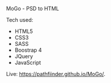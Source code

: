 MoGo - PSD to HTML

Tech used:
 - HTML5
 - CSS3
 - SASS
 - Boostrap 4
 - JQuery
 - JavaScript
 

Live: https://pathfiinder.github.io/MoGo/.
